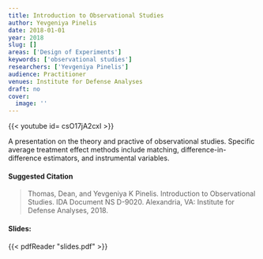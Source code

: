 ```yaml
---
title: Introduction to Observational Studies
author: Yevgeniya Pinelis
date: 2018-01-01
year: 2018
slug: []
areas: ['Design of Experiments']
keywords: ['observational studies']
researchers: ['Yevgeniya Pinelis']
audience: Practitioner
venues: Institute for Defense Analyses
draft: no
cover:
  image: ''
---
```


{{< youtube id= csO17jA2cxI >}}

A presentation on the theory and practive of observational studies.  Specific average treatment effect methods include matching, difference-in-difference estimators, and instrumental variables.

#### Suggested Citation
> Thomas, Dean, and Yevgeniya K Pinelis. Introduction to Observational Studies. IDA Document NS D-9020. Alexandria, VA: Institute for Defense Analyses, 2018.

#### Slides: 
{{< pdfReader "slides.pdf" >}}




